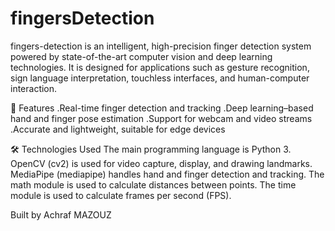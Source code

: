 # fingersDetection
fingers-detection is an intelligent, high-precision finger detection system powered by state-of-the-art computer vision and deep learning technologies. It is designed for applications such as gesture recognition, sign language interpretation, touchless interfaces, and human-computer interaction.

🚀 Features
.Real-time finger detection and tracking
.Deep learning–based hand and finger pose estimation
.Support for webcam and video streams
.Accurate and lightweight, suitable for edge devices

🛠️ Technologies Used
The main programming language is Python 3.
OpenCV (cv2) is used for video capture, display, and drawing landmarks.
MediaPipe (mediapipe) handles hand and finger detection and tracking.
The math module is used to calculate distances between points.
The time module is used to calculate frames per second (FPS).

Built by Achraf MAZOUZ
